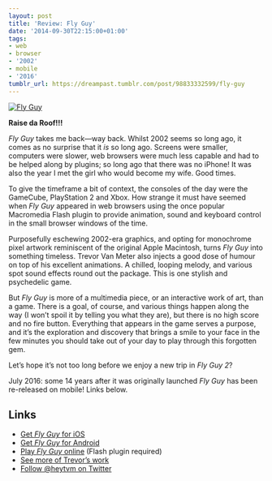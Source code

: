```yaml
---
layout: post
title: 'Review: Fly Guy'
date: '2014-09-30T22:15:00+01:00'
tags:
- web
- browser
- '2002'
- mobile
- '2016'
tumblr_url: https://dreampast.tumblr.com/post/98833332599/fly-guy
---
```

[![Fly Guy](https://64.media.tumblr.com/tumblr_lanbrgXWQe1qbfpni.png)](http://dreampast.tumblr.com/post/98833332599/fly-guy)

**Raise da Roof!!!**

_Fly Guy_ takes me back—way back. Whilst 2002 seems so long ago, it comes as no surprise that it _is_ so long ago. Screens were smaller, computers were slower, web browsers were much less capable and had to be helped along by plugins; so long ago that there was no iPhone! It was also the year I met the girl who would become my wife. Good times.

To give the timeframe a bit of context, the consoles of the day were the GameCube, PlayStation 2 and Xbox. How strange it must have seemed when _Fly Guy_ appeared in web browsers using the once popular Macromedia Flash plugin to provide animation, sound and keyboard control in the small browser windows of the time.

Purposefully eschewing 2002-era graphics, and opting for monochrome pixel artwork reminiscent of the original Apple Macintosh, turns _Fly Guy_ into something timeless. Trevor Van Meter also injects a good dose of humour on top of his excellent animations. A chilled, looping melody, and various spot sound effects round out the package. This is one stylish and psychedelic game.

But _Fly Guy_ is more of a multimedia piece, or an interactive work of art, than a game. There is a goal, of course, and various things happen along the way (I won’t spoil it by telling you what they are), but there is no high score and no fire button. Everything that appears in the game serves a purpose, and it’s the exploration and discovery that brings a smile to your face in the few minutes you should take out of your day to play through this forgotten gem.

Let’s hope it’s not too long before we enjoy a new trip in _Fly Guy 2_?

July 2016: some 14 years after it was originally launched _Fly Guy_ has been re-released on mobile! Links below.

## Links

- [Get _Fly Guy_ for iOS](http://apple.co/2aPvN1N)
- [Get _Fly Guy_ for Android](https://play.google.com/store/apps/details?id=com.tvmstudio.flyguy)
- [Play _Fly Guy_ online](http://www.trevorvanmeter.com/flyguy/) (Flash plugin required)
- [See more of Trevor’s work](http://www.trevorvanmeter.com)
- [Follow @heytvm on Twitter](http://www.twitter.com/heytvm)
